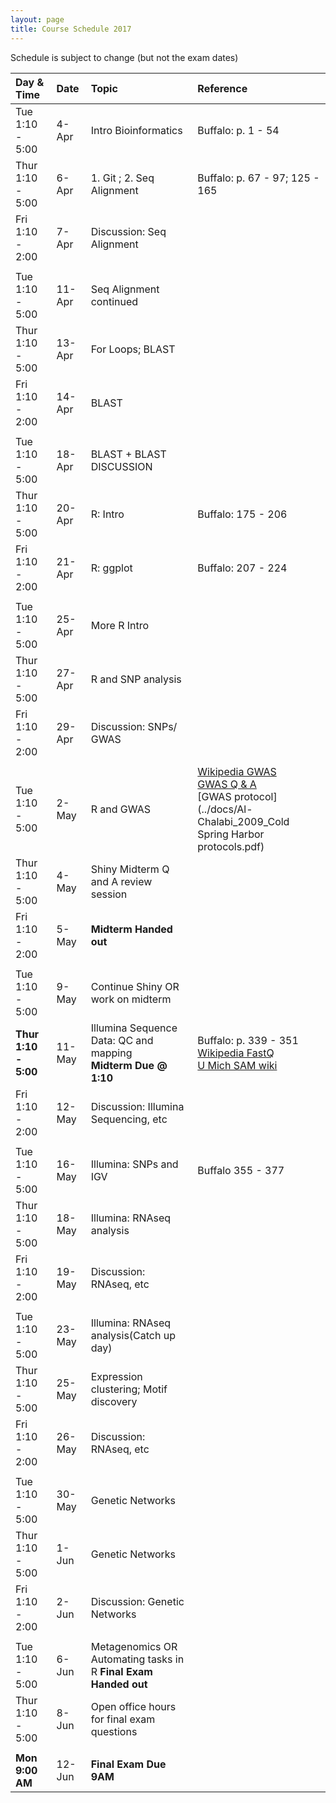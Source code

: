 ```yaml
---
layout: page
title: Course Schedule 2017
---
```


Schedule is subject to change (but not the exam dates)

| Day & Time        |  Date   |  Topic     | Reference
|:------------------|:--------|:-----------|:----------
| Tue 1:10 - 5:00   |  4-Apr  |  Intro Bioinformatics      | Buffalo: p. 1 - 54
| Thur 1:10 - 5:00  |  6-Apr  |  1. Git ; 2. Seq Alignment | Buffalo: p. 67 - 97; 125 - 165
| Fri 1:10 - 2:00   |  7-Apr  |  Discussion: Seq Alignment |
|                   |         |  
| Tue 1:10 - 5:00   |  11-Apr |  Seq Alignment continued   |
| Thur 1:10 - 5:00  |  13-Apr |  For Loops; BLAST          |
| Fri 1:10 - 2:00   |  14-Apr |  BLAST                     |
|                   |         |  
| Tue 1:10 - 5:00   |  18-Apr |  BLAST + BLAST DISCUSSION  |
| Thur 1:10 - 5:00  |  20-Apr |  R: Intro                  | Buffalo: 175 - 206                 
| Fri 1:10 - 2:00   |  21-Apr |  R: ggplot                 | Buffalo: 207 - 224
|                   |         |  
| Tue 1:10 - 5:00   |  25-Apr |  More R Intro        |
| Thur 1:10 - 5:00  |  27-Apr |  R and SNP analysis        |
| Fri 1:10 - 2:00   |  29-Apr |  Discussion: SNPs/ GWAS    |
|                   |         |  |
| Tue 1:10 - 5:00   |  2-May  |  R and GWAS                | [Wikipedia GWAS](http://en.wikipedia.org/wiki/Genome-wide_association_study) <br>  [GWAS Q & A](../docs/Brookfield2010_BMC_Biol.pdf) <br> [GWAS protocol](../docs/Al-Chalabi_2009_Cold Spring Harbor protocols.pdf)
| Thur 1:10 - 5:00  |  4-May  |  Shiny Midterm Q and A review session |
| Fri 1:10 - 2:00   |  5-May  |   __Midterm Handed out__
|                   |         |  
| Tue 1:10 - 5:00   |  9-May  | Continue Shiny OR work on midterm | 
| __Thur 1:10 - 5:00__  |  11-May  | Illumina Sequence Data: QC and mapping <br>  __Midterm Due @ 1:10__ | Buffalo: p. 339 - 351 <br> [Wikipedia FastQ](https://en.wikipedia.org/wiki/FASTQ_format) <br> [U Mich SAM wiki](http://genome.sph.umich.edu/wiki/SAM)
| Fri 1:10 - 2:00   |  12-May  |  Discussion: Illumina Sequencing, etc |
|                   |         |  |
| Tue 1:10 - 5:00   |  16-May |   Illumina: SNPs and IGV | Buffalo 355 - 377
| Thur 1:10 - 5:00  |  18-May |  Illumina: RNAseq analysis |
| Fri 1:10 - 2:00   |  19-May |  Discussion: RNAseq, etc |
|                   |         |   |
| Tue 1:10 - 5:00   |  23-May |  Illumina: RNAseq analysis(Catch up day) |
| Thur 1:10 - 5:00  |  25-May |  Expression clustering; Motif discovery |
| Fri 1:10 - 2:00   |  26-May |  Discussion: RNAseq, etc |
|                   |         |   |
| Tue 1:10 - 5:00   |  30-May |   Genetic Networks |
| Thur 1:10 - 5:00  |  1-Jun  |   Genetic Networks |
| Fri 1:10 - 2:00   |  2-Jun  |  Discussion: Genetic Networks |
|                   |         |   |
| Tue 1:10 - 5:00   |  6-Jun  |   Metagenomics OR Automating tasks in R __Final Exam Handed out__ |
| Thur 1:10 - 5:00  |  8-Jun  |  Open office hours for final exam questions  |
|                   |         | |
| __Mon 9:00 AM__   |  12-Jun | __Final Exam Due 9AM__ |